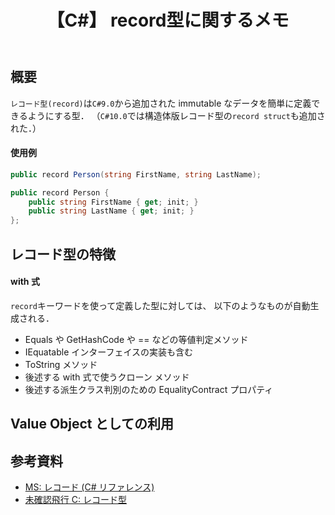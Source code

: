 ﻿---
title: 【C#】 record型に関するメモ
tags:
  - C#
updated_at: ""
id: 90e26aac-e5b7-47ba-93d9-eda36ae7fc10
---

## 概要

`レコード型(record)`は`C#9.0`から追加された immutable なデータを簡単に定義できるようにする型．
（`C#10.0`では構造体版レコード型の`record struct`も追加された．）

#### 使用例

```cs
public record Person(string FirstName, string LastName);
```

```cs
public record Person {
    public string FirstName { get; init; }
    public string LastName { get; init; }
};
```

## レコード型の特徴

####

####

#### with 式

`record`キーワードを使って定義した型に対しては、 以下のようなものが自動生成される．

- Equals や GetHashCode や == などの等値判定メソッド
- IEquatable<T> インターフェイスの実装も含む
- ToString メソッド
- 後述する with 式で使うクローン メソッド
- 後述する派生クラス判別のための EqualityContract プロパティ

## Value Object としての利用

##

## 参考資料

- [MS: レコード (C# リファレンス)](https://learn.microsoft.com/ja-jp/dotnet/csharp/language-reference/builtin-types/record)
- [未確認飛行 C: レコード型](https://ufcpp.net/study/csharp/datatype/record/)
